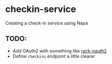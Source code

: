 checkin-service
===============

Creating a check-in service using Napa


## TODO:
- Add OAuth2 with something like [rack-oauth2](https://github.com/nov/rack-oauth2)
- Define `checkins` endpoint a little clearer